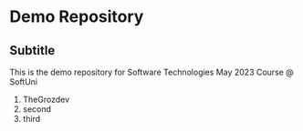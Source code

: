# Demo Repository

## Subtitle

This is the demo repository for Software Technologies May 2023 Course @ SoftUni

1. TheGrozdev
1. second
1. third
